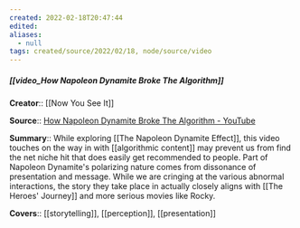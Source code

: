 ```yaml
---
created: 2022-02-18T20:47:44 
edited: 
aliases:
  - null
tags: created/source/2022/02/18, node/source/video
---
```


##### [[video_How Napoleon Dynamite Broke The Algorithm]]

**Creator**:: [[Now You See It]]
 
**Source**:: [How Napoleon Dynamite Broke The Algorithm - YouTube](https://www.youtube.com/watch?v=Cl8VMa8EBCA) 

**Summary**:: While exploring [[The Napoleon Dynamite Effect]], this video touches on the way in with [[algorithmic content]] may prevent us from find the net niche hit that does easily get recommended to people. Part of Napoleon Dynamite's polarizing nature comes from dissonance of presentation and message. While we are cringing at the various abnormal interactions, the story they take place in actually closely aligns with [[The Heroes' Journey]] and more serious movies like Rocky.

**Covers**:: [[storytelling]], [[perception]], [[presentation]]